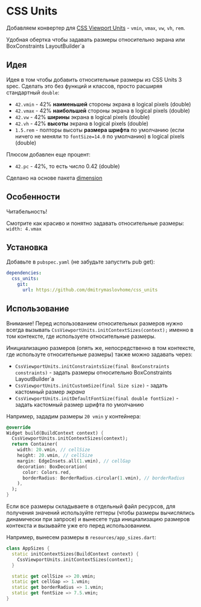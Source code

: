 # CSS Units

Добавляем конвертер для [CSS Viewport Units](https://learn.javascript.ru/css-units#otnositelno-ekrana-vw-vh-vmin-vmax) - `vmin`, `vmax`, `vw`, `vh`, `rem`.

Удобная обертка чтобы задавать размеры относительно экрана
или BoxConstraints LayoutBuilder`а

## Идея

Идея в том чтобы добавить относительные размеры из CSS Units 3 spec.
Сделать это без функций и классов, просто расширяя стандартный `double`:

- `42.vmin` - 42% **наименьшей** стороны экрана в logical pixels (double)
- `42.vmax` - 42% **наибольшей** стороны экрана в logical pixels (double)
- `42.vw` - 42% **ширины** экрана в logical pixels (double)
- `42.vh` - 42% **высоты** экрана в logical pixels (double)
- `1.5.rem` - полторы высоты **размера шрифта** по умолчанию (если ничего не меняли то `fontSize=14.0` по умолчанию) в logical pixels (double)

Плюсом добавлен еще процент:

- `42.pc` - 42%, то есть число 0.42  (double)

Сделано на основе пакета [dimension](https://pub.dev/packages/dimension)

## Особенности

Читабельность!

Смотрите как красиво и понятно задавать относительные размеры: `width: 4.vmax`

## Установка

Добавьте в `pubspec.yaml` (не забудьте запустить pub get):

```yaml
dependencies:
  css_units:
    git:
      url: https://github.com/dmitrymaslovhome/css_units
```

## Использование

Внимание! Перед использованием относительных размеров нужно всегда вызывать
`CssViewportUnits.initContextSizes(context);` именно в том контексте, где используете
относительные размеры.

Инициализацию размеров (опять же, непосредственно в том контексте,
где используте относительные размеры) также можно задавать через:

- `CssViewportUnits.initConstraintsSize(final BoxConstraints constraints)` - задать размеры относительно BoxConstraints LayoutBuilder`а
- `CssViewportUnits.initCustomSize(final Size size)` - задать кастомный размер *экрана*
- `CssViewportUnits.initDefaultFontSize(final double fontSize)` - задать кастомный размер шрифта по умолчанию

Например, зададим размеры `20 vmin` у контейнера:

```dart
@override
Widget build(BuildContext context) {
  CssViewportUnits.initContextSizes(context);
  return Container(
    width: 20.vmin, // cellSize
    height: 20.vmin, // cellSize
    margin: EdgeInsets.all(1.vmin), // cellGap
    decoration: BoxDecoration(
      color: Colors.red,
      borderRadius: BorderRadius.circular(1.vmin), // borderRadius
    ),
  );
}
```

Если все размеры складываете в отдельный файл ресурсов, для получения
значений используйте геттеры (чтобы размеры вычислялись динамически при запросе)
и вынесете туда инициализацию размеров контекста и вызывайте уже его перед использованием.

Например, вынесем размеры в `resources/app_sizes.dart`:

```dart
class AppSizes {
  static initContextSizes(BuildContext context) {
    CssViewportUnits.initContextSizes(context);
  }

  static get cellSize => 20.vmin;
  static get cellGap => 1.vmin;
  static get borderRadius => 1.vmin;
  static get fontSize => 7.5.vmin;
}
```
